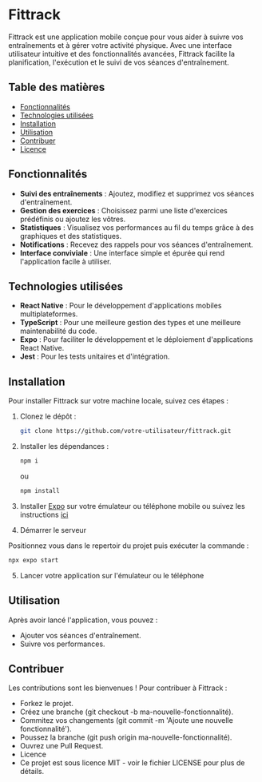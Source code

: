 # Fittrack

Fittrack est une application mobile conçue pour vous aider à suivre vos entraînements et à gérer votre activité physique. Avec une interface utilisateur intuitive et des fonctionnalités avancées, Fittrack facilite la planification, l'exécution et le suivi de vos séances d'entraînement.

## Table des matières

- [Fonctionnalités](#fonctionnalités)
- [Technologies utilisées](#technologies-utilisées)
- [Installation](#installation)
- [Utilisation](#utilisation)
- [Contribuer](#contribuer)
- [Licence](#licence)

## Fonctionnalités

- **Suivi des entraînements** : Ajoutez, modifiez et supprimez vos séances d'entraînement.
- **Gestion des exercices** : Choisissez parmi une liste d'exercices prédéfinis ou ajoutez les vôtres.
- **Statistiques** : Visualisez vos performances au fil du temps grâce à des graphiques et des statistiques.
- **Notifications** : Recevez des rappels pour vos séances d'entraînement.
- **Interface conviviale** : Une interface simple et épurée qui rend l'application facile à utiliser.

## Technologies utilisées

- **React Native** : Pour le développement d'applications mobiles multiplateformes.
- **TypeScript** : Pour une meilleure gestion des types et une meilleure maintenabilité du code.
- **Expo** : Pour faciliter le développement et le déploiement d'applications React Native.
- **Jest** : Pour les tests unitaires et d'intégration.

## Installation

Pour installer Fittrack sur votre machine locale, suivez ces étapes :

1. Clonez le dépôt :

   ```bash
   git clone https://github.com/votre-utilisateur/fittrack.git
   ```

2. Installer les dépendances :

   ```bash
   npm i
   ```

   ou

   ```bash
   npm install
   ```

3. Installer [Expo](https://play.google.com/store/apps/details?id=host.exp.exponent&hl=fr&pli=1) sur votre émulateur ou téléphone mobile ou suivez les instructions [ici](https://reactnative.dev/docs/running-on-device)

4. Démarrer le serveur

Positionnez vous dans le repertoir du projet puis exécuter la commande :

```bash
npx expo start
```

5. Lancer votre application sur l'émulateur ou le téléphone

## Utilisation

Après avoir lancé l'application, vous pouvez :

- Ajouter vos séances d'entraînement.
- Suivre vos performances.

## Contribuer

Les contributions sont les bienvenues ! Pour contribuer à Fittrack :

- Forkez le projet.
- Créez une branche (git checkout -b ma-nouvelle-fonctionnalité).
- Commitez vos changements (git commit -m 'Ajoute une nouvelle fonctionnalité').
- Poussez la branche (git push origin ma-nouvelle-fonctionnalité).
- Ouvrez une Pull Request.
- Licence
- Ce projet est sous licence MIT - voir le fichier LICENSE pour plus de détails.
